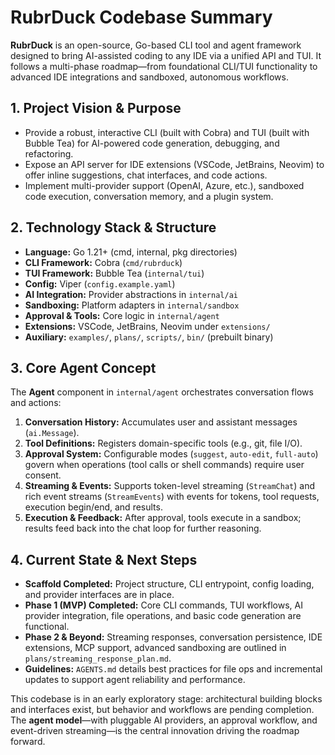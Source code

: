 # RubrDuck Codebase Summary

**RubrDuck** is an open-source, Go-based CLI tool and agent framework designed to bring AI-assisted coding to any IDE via a unified API and TUI. It follows a multi-phase roadmap—from foundational CLI/TUI functionality to advanced IDE integrations and sandboxed, autonomous workflows.

## 1. Project Vision & Purpose

- Provide a robust, interactive CLI (built with Cobra) and TUI (built with Bubble Tea) for AI-powered code generation, debugging, and refactoring.
- Expose an API server for IDE extensions (VSCode, JetBrains, Neovim) to offer inline suggestions, chat interfaces, and code actions.
- Implement multi-provider support (OpenAI, Azure, etc.), sandboxed code execution, conversation memory, and a plugin system.

## 2. Technology Stack & Structure

- **Language:** Go 1.21+ (cmd, internal, pkg directories)
- **CLI Framework:** Cobra (`cmd/rubrduck`)
- **TUI Framework:** Bubble Tea (`internal/tui`)
- **Config:** Viper (`config.example.yaml`)
- **AI Integration:** Provider abstractions in `internal/ai`
- **Sandboxing:** Platform adapters in `internal/sandbox`
- **Approval & Tools:** Core logic in `internal/agent`
- **Extensions:** VSCode, JetBrains, Neovim under `extensions/`
- **Auxiliary:** `examples/`, `plans/`, `scripts/`, `bin/` (prebuilt binary)

## 3. Core Agent Concept

The **Agent** component in `internal/agent` orchestrates conversation flows and actions:

1. **Conversation History:** Accumulates user and assistant messages (`ai.Message`).
2. **Tool Definitions:** Registers domain-specific tools (e.g., git, file I/O).
3. **Approval System:** Configurable modes (`suggest`, `auto-edit`, `full-auto`) govern when operations (tool calls or shell commands) require user consent.
4. **Streaming & Events:** Supports token-level streaming (`StreamChat`) and rich event streams (`StreamEvents`) with events for tokens, tool requests, execution begin/end, and results.
5. **Execution & Feedback:** After approval, tools execute in a sandbox; results feed back into the chat loop for further reasoning.

## 4. Current State & Next Steps

- **Scaffold Completed:** Project structure, CLI entrypoint, config loading, and provider interfaces are in place.
 - **Phase 1 (MVP) Completed:** Core CLI commands, TUI workflows, AI provider integration, file operations, and basic code generation are functional.
- **Phase 2 & Beyond:** Streaming responses, conversation persistence, IDE extensions, MCP support, advanced sandboxing are outlined in `plans/streaming_response_plan.md`.
- **Guidelines:** `AGENTS.md` details best practices for file ops and incremental updates to support agent reliability and performance.

This codebase is in an early exploratory stage: architectural building blocks and interfaces exist, but behavior and workflows are pending completion. The **agent model**—with pluggable AI providers, an approval workflow, and event-driven streaming—is the central innovation driving the roadmap forward.
